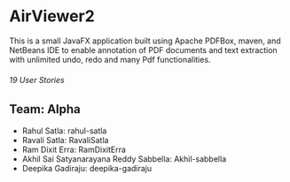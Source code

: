 # AirViewer2
This is a small JavaFX application built using Apache PDFBox, maven, and NetBeans IDE to enable annotation of PDF documents and text extraction with unlimited undo, redo and many Pdf functionalities.

###### 19 User Stories

## Team: Alpha
- Rahul Satla: rahul-satla 
- Ravali Satla: RavaliSatla 
- Ram Dixit Erra: RamDixitErra
- Akhil Sai Satyanarayana Reddy Sabbella: Akhil-sabbella
- Deepika Gadiraju: deepika-gadiraju
